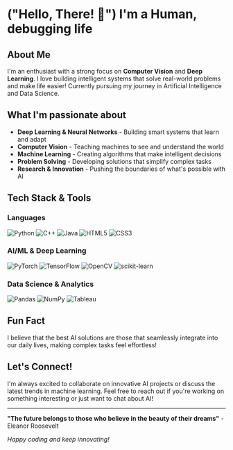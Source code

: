 #  ("Hello, There! 👋") I'm a Human, debugging life

## About Me
I'm an enthusiast with a strong focus on **Computer Vision** and **Deep Learning**. I love building intelligent systems that solve real-world problems and make life easier! Currently pursuing my journey in Artificial Intelligence and Data Science.

##  What I'm passionate about
-  **Deep Learning & Neural Networks** - Building smart systems that learn and adapt
-  **Computer Vision** - Teaching machines to see and understand the world
-  **Machine Learning** - Creating algorithms that make intelligent decisions
-  **Problem Solving** - Developing solutions that simplify complex tasks
-  **Research & Innovation** - Pushing the boundaries of what's possible with AI

## Tech Stack & Tools

### Languages
![Python](https://img.shields.io/badge/-Python-3776AB?style=flat-square&logo=python&logoColor=white)
![C++](https://img.shields.io/badge/-C++-00599C?style=flat-square&logo=cplusplus&logoColor=white)
![Java](https://img.shields.io/badge/-Java-007396?style=flat-square&logo=java&logoColor=white)
![HTML5](https://img.shields.io/badge/-HTML5-E34F26?style=flat-square&logo=html5&logoColor=white)
![CSS3](https://img.shields.io/badge/-CSS3-1572B6?style=flat-square&logo=css3&logoColor=white)

### AI/ML & Deep Learning
![PyTorch](https://img.shields.io/badge/-PyTorch-EE4C2C?style=flat-square&logo=pytorch&logoColor=white)
![TensorFlow](https://img.shields.io/badge/-TensorFlow-FF6F00?style=flat-square&logo=tensorflow&logoColor=white)
![OpenCV](https://img.shields.io/badge/-OpenCV-5C3EE8?style=flat-square&logo=opencv&logoColor=white)
![scikit-learn](https://img.shields.io/badge/-scikit--learn-F7931E?style=flat-square&logo=scikit-learn&logoColor=white)

### Data Science & Analytics
![Pandas](https://img.shields.io/badge/-Pandas-150458?style=flat-square&logo=pandas&logoColor=white)
![NumPy](https://img.shields.io/badge/-NumPy-013243?style=flat-square&logo=numpy&logoColor=white)
![Tableau](https://img.shields.io/badge/-Tableau-E97627?style=flat-square&logo=tableau&logoColor=white)


## Fun Fact
I believe that the best AI solutions are those that seamlessly integrate into our daily lives, making complex tasks feel effortless! 

## Let's Connect!
I'm always excited to collaborate on innovative AI projects or discuss the latest trends in machine learning. Feel free to reach out if you're working on something interesting or just want to chat about AI!

---
**"The future belongs to those who believe in the beauty of their dreams"** - Eleanor Roosevelt

*Happy coding and keep innovating!* 
